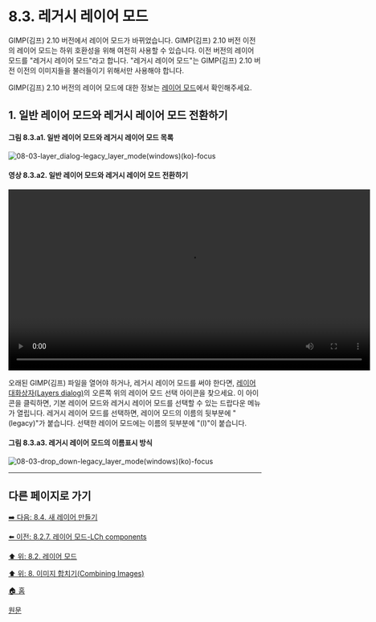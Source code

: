 # 8.3. 레거시 레이어 모드
GIMP(김프) 2.10 버전에서 레이어 모드가 바뀌었습니다. GIMP(김프) 2.10 버전 이전의 레이어 모드는 하위 호환성을 위해 여전히 사용할 수 있습니다. 이전 버전의 레이어 모드를 "레거시 레이어 모드"라고 합니다. "레거시 레이어 모드"는 GIMP(김프) 2.10 버전 이전의 이미지들을 불러들이기 위해서만 사용해야 합니다.

GIMP(김프) 2.10 버전의 레이어 모드에 대한 정보는 [레이어 모드](./08-02-00-layer-modes.md)에서 확인해주세요.

## 1. 일반 레이어 모드와 레거시 레이어 모드 전환하기
#### 그림 8.3.a1. 일반 레이어 모드와 레거시 레이어 모드 목록
![08-03-layer_dialog-legacy_layer_mode(windows)(ko)-focus](https://github.com/wonder13662/gimp/assets/15767104/4f770fba-8374-4805-9617-2c82096ec759)

#### 영상 8.3.a2. 일반 레이어 모드와 레거시 레이어 모드 전환하기
<video controls="controls" width="720" src="https://github.com/wonder13662/gimp/assets/15767104/ca578991-bac1-452b-bdf3-978e7fa9ae6e"></video>

오래된 GIMP(김프) 파일을 열어야 하거나, 레거시 레이어 모드를 써야 한다면, [레이어 대화상자(Layers dialog)](./15-02-01-layers-dialog.md)의 오른쪽 위의 레이어 모드 선택 아이콘을 찾으세요. 이 아이콘을 클릭하면, 기본 레이어 모드와 레거시 레이어 모드를 선택할 수 있는 드랍다운 메뉴가 열립니다. 레거시 레이어 모드를 선택하면, 레이어 모드의 이름의 뒷부분에 "(legacy)"가 붙습니다. 선택한 레이어 모드에는 이름의 뒷부분에 "(l)"이 붙습니다.

#### 그림 8.3.a3. 레거시 레이어 모드의 이름표시 방식
![08-03-drop_down-legacy_layer_mode(windows)(ko)-focus](https://github.com/wonder13662/gimp/assets/15767104/34ec4d75-49cd-4ad6-8f3f-18ce60eafbba)

***

## 다른 페이지로 가기
[➡️ 다음: 8.4. 새 레이어 만들기](./08-04-creating-new-layers.md)

[⬅️ 이전: 8.2.7. 레이어 모드-LCh components](./08-02-07-lch-components-layer-modes.md)

[⬆️ 위: 8.2. 레이어 모드](./08-02-00-layer-modes.md)

[⬆️ 위: 8. 이미지 합치기(Combining Images)](./08-00-combining-images.md)

[🏠 홈](./00-home.md)

[원문](https://docs.gimp.org/2.10/ko/gimp-concepts-layer-modes-legacy.html)